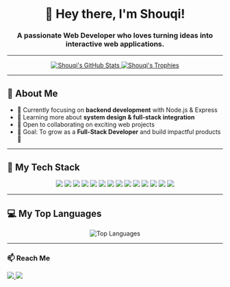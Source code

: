 <h1 align="center">👋 Hey there, I'm Shouqi!</h1>
<h3 align="center">A passionate Web Developer who loves turning ideas into interactive web applications.</h3>

---

<p align="center">
  <a href="https://github.com/anuraghazra/github-readme-stats">
    <img src="https://github-readme-stats.vercel.app/api?username=Shouqiiie&show_icons=true&theme=tokyonight&hide_border=true&count_private=true" alt="Shouqi's GitHub Stats" />
  </a>
  <a href="https://github.com/ryo-ma/github-profile-trophy">
    <img src="https://github-profile-trophy.vercel.app/?username=Shouqiiie&theme=tokyonight" alt="Shouqi's Trophies" />
  </a>
</p>

---

## 🌟 About Me

- 🔭 Currently focusing on **backend development** with Node.js & Express
- 🌱 Learning more about **system design & full-stack integration**
- 🤝 Open to collaborating on exciting web projects
- 🎯 Goal: To grow as a **Full-Stack Developer** and build impactful products 🚀

---

## 🚀 My Tech Stack

<p align="center">
  <img src="https://img.shields.io/badge/Node.js-339933?style=for-the-badge&logo=node.js&logoColor=white" />
  <img src="https://img.shields.io/badge/Express.js-000000?style=for-the-badge&logo=express&logoColor=white" />
  <img src="https://img.shields.io/badge/JavaScript-F7DF1E?style=for-the-badge&logo=javascript&logoColor=black" />
  <img src="https://img.shields.io/badge/React-61DAFB?style=for-the-badge&logo=react&logoColor=black" />
  <img src="https://img.shields.io/badge/PHP-777BB4?style=for-the-badge&logo=php&logoColor=white" />
  <img src="https://img.shields.io/badge/Laravel-FF2D20?style=for-the-badge&logo=laravel&logoColor=white" />
  <img src="https://img.shields.io/badge/HTML5-E34F26?style=for-the-badge&logo=html5&logoColor=white" />
  <img src="https://img.shields.io/badge/CSS3-1572B6?style=for-the-badge&logo=css3&logoColor=white" />
  <img src="https://img.shields.io/badge/Bootstrap-7952B3?style=for-the-badge&logo=bootstrap&logoColor=white" />
  <img src="https://img.shields.io/badge/Tailwind_CSS-38B2AC?style=for-the-badge&logo=tailwind-css&logoColor=white" />
  <img src="https://img.shields.io/badge/Flowbite-0E7490?style=for-the-badge&logo=flowbite&logoColor=white" />
  <img src="https://img.shields.io/badge/Figma-F24E1E?style=for-the-badge&logo=figma&logoColor=white" />
  <img src="https://img.shields.io/badge/MySQL-4479A1?style=for-the-badge&logo=mysql&logoColor=white" />
  <img src="https://img.shields.io/badge/PostgreSQL-316192?style=for-the-badge&logo=postgresql&logoColor=white" />
</p>

---

## 💻 My Top Languages

<p align="center">
  <img src="https://github-readme-stats.vercel.app/api/top-langs/?username=Shouqiiie&layout=compact&theme=tokyonight&hide_border=true" alt="Top Languages" />
</p>

---

### 📫 Reach Me

<p align="left">
  <a href="mailto:mshouqi08@gmail.com">
    <img src="https://img.shields.io/badge/Gmail-D14836?style=for-the-badge&logo=gmail&logoColor=white" />
  </a>
  <a href="https://www.linkedin.com/in/muhammad-shouqi-b1b958338/">
    <img src="https://img.shields.io/badge/LinkedIn-0077B5?style=for-the-badge&logo=linkedin&logoColor=white" />
  </a>
</p>
